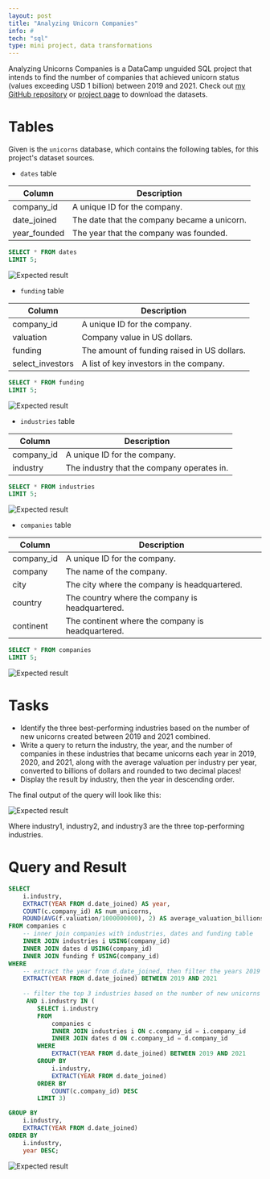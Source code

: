 ```yaml
---
layout: post
title: "Analyzing Unicorn Companies"
info: #
tech: "sql"
type: mini project, data transformations
---
```




Analyzing Unicorns Companies is a DataCamp unguided SQL project that intends to find the number of companies that achieved unicorn status (values exceeding USD 1 billion) between 2019 and 2021. Check out [my GitHub repository](https://github.com/mohammad-agus/analyzing_unicorn_companies_sql_project) or [project page](https://app.datacamp.com/learn/projects/1531) to download the datasets.


# Tables
Given is the `unicorns` database, which contains the following tables, for this project's dataset sources. 

* `dates` table

| Column       | Description                                  |
|------------- |--------------------------------------------- |
| company_id   | A unique ID for the company.                 |
| date_joined  | The date that the company became a unicorn.  |
| year_founded | The year that the company was founded.       |



```sql
SELECT * FROM dates
LIMIT 5;
```

![Expected result](/assets/2023_analyzing_unicorn_companies/dates.png)



* `funding` table

| Column           | Description                                  |
|----------------- |--------------------------------------------- |
| company_id       | A unique ID for the company.                 |
| valuation        | Company value in US dollars.                 |
| funding          | The amount of funding raised in US dollars.  |
| select_investors | A list of key investors in the company.      |



```sql
SELECT * FROM funding
LIMIT 5;
```

![Expected result](/assets/2023_analyzing_unicorn_companies/funding.png)





* `industries` table

| Column       | Description                                  |
|------------- |--------------------------------------------- |
| company_id   | A unique ID for the company.                 |
| industry     | The industry that the company operates in.   |




```sql
SELECT * FROM industries
LIMIT 5;
```

![Expected result](/assets/2023_analyzing_unicorn_companies/industries.png)



* `companies` table

| Column       | Description                                       |
|------------- |-------------------------------------------------- |
| company_id   | A unique ID for the company.                      |
| company      | The name of the company.                          |
| city         | The city where the company is headquartered.      |
| country      | The country where the company is headquartered.   |
| continent    | The continent where the company is headquartered. |



```sql
SELECT * FROM companies
LIMIT 5;
```

![Expected result](/assets/2023_analyzing_unicorn_companies/companies.png)



# Tasks
* Identify the three best-performing industries based on the number of new unicorns created between 2019 and 2021 combined.
* Write a query to return the industry, the year, and the number of companies in these industries that became unicorns each year in 2019, 2020, and 2021, along with the average valuation per industry per year, converted to billions of dollars and rounded to two decimal places!
* Display the result by industry, then the year in descending order.


The final output of the query will look like this:
<br/>

![Expected result](/assets/2023_analyzing_unicorn_companies/expected_result.png)

Where industry1, industry2, and industry3 are the three top-performing industries.
<br/>

# Query and Result


```sql
SELECT
	i.industry,
	EXTRACT(YEAR FROM d.date_joined) AS year,
	COUNT(c.company_id) AS num_unicorns,
	ROUND(AVG(f.valuation/1000000000), 2) AS average_valuation_billions
FROM companies c
	-- inner join companies with industries, dates and funding table
	INNER JOIN industries i USING(company_id)
	INNER JOIN dates d USING(company_id)
	INNER JOIN funding f USING(company_id)
WHERE
	-- extract the year from d.date_joined, then filter the years 2019 - 2021
	EXTRACT(YEAR FROM d.date_joined) BETWEEN 2019 AND 2021
	
	-- filter the top 3 industries based on the number of new unicorns
	 AND i.industry IN (
		SELECT i.industry
		FROM 
			companies c
			INNER JOIN industries i ON c.company_id = i.company_id
			INNER JOIN dates d ON c.company_id = d.company_id
		WHERE
			EXTRACT(YEAR FROM d.date_joined) BETWEEN 2019 AND 2021
		GROUP BY 
			i.industry, 
			EXTRACT(YEAR FROM d.date_joined)
		ORDER BY 
			COUNT(c.company_id) DESC
		LIMIT 3)

GROUP BY 
	i.industry,
	EXTRACT(YEAR FROM d.date_joined)
ORDER BY
	i.industry,
	year DESC;

```

![Expected result](/assets/2023_analyzing_unicorn_companies/result.png)